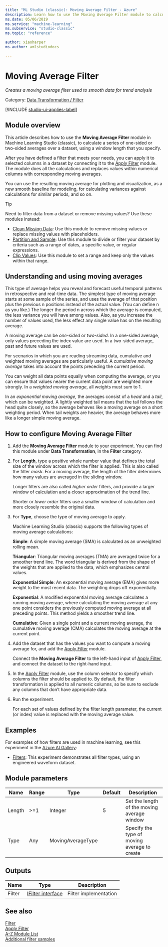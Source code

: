 ```yaml
---
title: "ML Studio (classic): Moving Average Filter - Azure"
description: Learn how to use the Moving Average Filter module to calculate a series of one-sided or two-sided averages over a dataset, using a window length that you specify.  
ms.date: 05/06/2019
ms.service: "machine-learning"
ms.subservice: "studio-classic"
ms.topic: "reference"

author: xiaoharper
ms.author: amlstudiodocs

---
```

# Moving Average Filter
*Creates a moving average filter used to smooth data for trend analysis*  
  
 Category: [Data Transformation / Filter](data-transformation-filter.md)  

[!INCLUDE [studio-ui-applies-label](../includes/studio-ui-applies-label.md)]
  
## Module overview

This article describes how to use the **Moving Average Filter** module in Machine Learning Studio (classic), to calculate a series of one-sided or two-sided averages over a dataset, using a window length that you specify.  
  
After you have defined a filter that meets your needs, you can apply it to selected columns in a dataset by connecting it to the [Apply Filter](apply-filter.md) module. The module does all the calculations and replaces values within numerical columns with corresponding moving averages.  
  
You can use the resulting moving average for plotting and visualization, as a new smooth baseline for modeling, for calculating variances against calculations for similar periods, and so on.  

> [!TIP]
> Need to filter data from a dataset or remove missing values? Use these modules instead:  
> 
> - [Clean Missing Data](clean-missing-data.md): Use this module to remove missing values or replace missing values with placeholders.  
> - [Partition and Sample](partition-and-sample.md): Use this module to divide or filter your dataset by criteria such as a range of dates, a specific value, or regular expressions.  
> - [Clip Values](clip-values.md): Use this module to set a range and keep only the values within that range.

## Understanding and using moving averages

This type of average helps you reveal and forecast useful temporal patterns in retrospective and real-time data. The simplest type of moving average starts at some sample of the series, and uses the average of that position plus the previous n positions instead of the actual value. (You can define n as you like.) The longer the period n across which the average is computed, the less variance you will have among values. Also, as you increase the number of values used, the less effect any single value has on the resulting average.  

A moving average can be *one-sided* or *two-sided*. In a one-sided average, only values preceding the index value are used. In a two-sided average, past and future values are used.  

For scenarios in which you are reading streaming data, cumulative and weighted moving averages are particularly useful. A *cumulative moving average* takes into account the points preceding the current period.  

You can weight all data points equally when computing the average, or you can ensure that values nearer the current data point are weighted more strongly. In a *weighted moving average*, all weights must sum to 1.  

In an *exponential moving average*, the averages consist of a *head* and a *tail*, which can be weighted. A lightly weighted tail means that the tail follows the head quite closely, so the average behaves like a moving average on a short weighting period. When tail weights are heavier, the average behaves more like a longer simple moving average.  

## How to configure Moving Average Filter  

1.  Add the **Moving Average Filter** module to your experiment.  You can find this module under **Data Transformation**, in the **Filter** category.
  
2.  For **Length**, type a positive whole number value that defines the total size of the window across which the filter is applied. This is also called the filter *mask*. For a moving average, the length of the filter determines how many values are averaged in the sliding window.
  
     Longer filters are also called *higher order* filters, and provide a larger window of calculation and a closer approximation of the trend line.  
  
     Shorter or *lower order* filters use a smaller window of calculation and more closely resemble the original data.  
  
3.  For **Type**, choose the type of moving average to apply.  
  
    Machine Learning Studio (classic) supports the following types of moving average calculations:  
  
     **Simple**: A simple moving average (SMA) is calculated as an unweighted rolling mean.  
  
     **Triangular**: Triangular moving averages (TMA) are averaged twice for a smoother trend line.  The word triangular is derived from the shape of the weights that are applied to the data, which emphasizes central values.  
  
     **Exponential Simple**: An exponential moving average (EMA) gives more weight to the most recent data. The weighting drops off exponentially.  
  
     **Exponential**: A modified exponential moving average calculates a running moving average, where calculating the moving average at any one point considers the previously computed moving average at all preceding points. This method yields a smoother trend line.  
  
     **Cumulative**:  Given a single point and a current moving average, the cumulative moving average (CMA) calculates the moving average at the current point.  
  
4.  Add the dataset that has the values you want to compute a moving average for, and add the [Apply Filter](apply-filter.md) module.  
  
     Connect the **Moving Average Filter** to the left-hand input of [Apply Filter](apply-filter.md), and connect the dataset to the right-hand input.  
  
5.  In the [Apply Filter](apply-filter.md) module, use the column selector to specify which columns the filter should be applied to. By default, the filter transformation is applied to all numeric columns, so be sure to exclude any columns that don’t have appropriate data.  
  
6.  Run the experiment.
  
     For each set of values defined by the filter length parameter, the current (or index) value is replaced with the moving average value.  
  
## Examples

For examples of how filters are used in machine learning, see this experiment in the [Azure AI Gallery](https://gallery.azure.ai/):
  
-  [Filters](https://go.microsoft.com/fwlink/?LinkId=525732): This experiment demonstrates all filter types, using an engineered waveform dataset.

##  Module parameters
  
|Name|Range|Type|Default|Description|  
|----------|-----------|----------|-------------|-----------------|  
|Length|>=1|Integer|5|Set the length of the moving average window|  
|Type|Any|MovingAverageType||Specify the type of moving average to create|  
  
##  Outputs  
  
|Name|Type|Description|  
|----------|----------|-----------------|  
|Filter|[IFilter interface](ifilter-interface.md)|Filter implementation|  
  
## See also  
 [Filter](data-transformation-filter.md)   
 [Apply Filter](apply-filter.md)   
 [A-Z Module List](a-z-module-list.md)   
 [Additional filter samples](https://gallery.azureml.net/browse?s=moving%20average%20filter)
